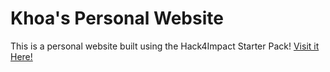 # Khoa's Personal Website
This is a personal website built using the Hack4Impact Starter Pack!
[Visit it Here!](https://khoa.github.io)